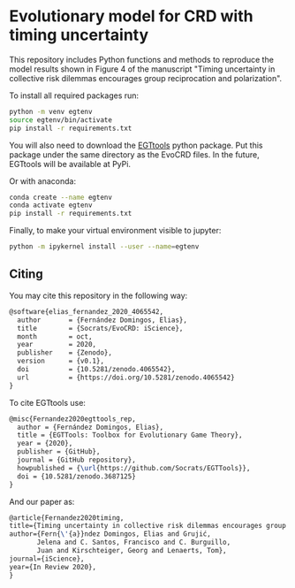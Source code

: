# Evolutionary model for CRD with timing uncertainty

This repository includes Python functions and methods to reproduce the model 
results shown in Figure 4 of the manuscript "Timing uncertainty in collective risk dilemmas 
encourages group reciprocation and polarization".

To install all required packages run:

```bash
python -m venv egtenv
source egtenv/bin/activate
pip install -r requirements.txt
```

You will also need to download the [EGTtools](https://github.com/Socrats/EGTTools) python package. 
Put this package under the same directory as the EvoCRD files. In the future, EGTtools will be
available at PyPi.

Or with anaconda:

```bash
conda create --name egtenv
conda activate egtenv
pip install -r requirements.txt
```

Finally, to make your virtual environment visible to jupyter:

```bash
python -m ipykernel install --user --name=egtenv
```

## Citing

You may cite this repository in the following way:

```latex
@software{elias_fernandez_2020_4065542,
  author       = {Fernández Domingos, Elias},
  title        = {Socrats/EvoCRD: iScience},
  month        = oct,
  year         = 2020,
  publisher    = {Zenodo},
  version      = {v0.1},
  doi          = {10.5281/zenodo.4065542},
  url          = {https://doi.org/10.5281/zenodo.4065542}
}
```
To cite EGTtools use:

```latex
@misc{Fernandez2020egttools_rep,
  author = {Fernández Domingos, Elias},
  title = {EGTTools: Toolbox for Evolutionary Game Theory},
  year = {2020},
  publisher = {GitHub},
  journal = {GitHub repository},
  howpublished = {\url{https://github.com/Socrats/EGTTools}},
  doi = {10.5281/zenodo.3687125}
}
```

And our paper as:

```latex
@article{Fernandez2020timing,
title={Timing uncertainty in collective risk dilemmas encourages group reciprocation and polarisation},
author={Fern{\'{a}}ndez Domingos, Elias and Grujić, 
       Jelena and C. Santos, Francisco and C. Burguillo, 
       Juan and Kirschteiger, Georg and Lenaerts, Tom},
journal={iScience},
year={In Review 2020},
}
```